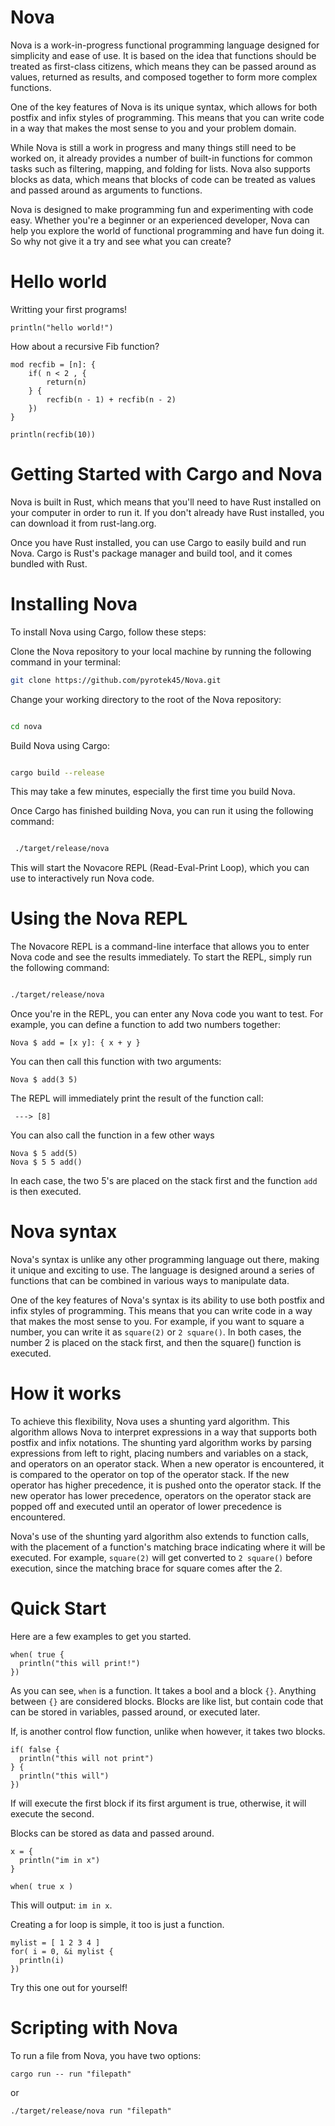 # Nova

Nova is a work-in-progress functional programming language designed for simplicity and ease of use. It is based on the idea that functions should be treated as first-class citizens, which means they can be passed around as values, returned as results, and composed together to form more complex functions.

One of the key features of Nova is its unique syntax, which allows for both postfix and infix styles of programming. This means that you can write code in a way that makes the most sense to you and your problem domain.

While Nova is still a work in progress and many things still need to be worked on, it already provides a number of built-in functions for common tasks such as filtering, mapping, and folding for lists. Nova also supports blocks as data, which means that blocks of code can be treated as values and passed around as arguments to functions.

Nova is designed to make programming fun and experimenting with code easy. Whether you're a beginner or an experienced developer, Nova can help you explore the world of functional programming and have fun doing it. So why not give it a try and see what you can create?

# Hello world
Writting your first programs!
```cool
println("hello world!")
```


How about a recursive Fib function?
```cool
mod recfib = [n]: {
    if( n < 2 , {
        return(n)
    } {
        recfib(n - 1) + recfib(n - 2)
    }) 
}

println(recfib(10))
```

# Getting Started with Cargo and Nova

Nova is built in Rust, which means that you'll need to have Rust installed on your computer in order to run it. If you don't already have Rust installed, you can download it from rust-lang.org.

Once you have Rust installed, you can use Cargo to easily build and run Nova. Cargo is Rust's package manager and build tool, and it comes bundled with Rust.

# Installing Nova

To install Nova using Cargo, follow these steps:

Clone the Nova repository to your local machine by running the following command in your terminal:

    
```bash
git clone https://github.com/pyrotek45/Nova.git
```

Change your working directory to the root of the Nova repository:

```bash

cd nova
```

Build Nova using Cargo:

```bash

cargo build --release
```
This may take a few minutes, especially the first time you build Nova.

Once Cargo has finished building Nova, you can run it using the following command:

```bash

 ./target/release/nova
```

This will start the Novacore REPL (Read-Eval-Print Loop), which you can use to interactively run Nova code.

# Using the Nova REPL

The Novacore REPL is a command-line interface that allows you to enter Nova code and see the results immediately. To start the REPL, simply run the following command:

```bash

./target/release/nova
```

Once you're in the REPL, you can enter any Nova code you want to test. For example, you can define a function to add two numbers together:


```cool
Nova $ add = [x y]: { x + y }
```

You can then call this function with two arguments:

```cool
Nova $ add(3 5)
```

The REPL will immediately print the result of the function call:
```
 ---> [8]
```

You can also call the function in a few other ways
```cool
Nova $ 5 add(5)
Nova $ 5 5 add()
```

In each case, the two 5's are placed on the stack first and the function `add` is then executed.

# Nova syntax

Nova's syntax is unlike any other programming language out there, making it unique and exciting to use. The language is designed around a series of functions that can be combined in various ways to manipulate data.

One of the key features of Nova's syntax is its ability to use both postfix and infix styles of programming. This means that you can write code in a way that makes the most sense to you. For example, if you want to square a number, you can write it as `square(2)` or `2 square()`. In both cases, the number 2 is placed on the stack first, and then the square() function is executed.

# How it works 

To achieve this flexibility, Nova uses a shunting yard algorithm. This algorithm allows Nova to interpret expressions in a way that supports both postfix and infix notations. The shunting yard algorithm works by parsing expressions from left to right, placing numbers and variables on a stack, and operators on an operator stack. When a new operator is encountered, it is compared to the operator on top of the operator stack. If the new operator has higher precedence, it is pushed onto the operator stack. If the new operator has lower precedence, operators on the operator stack are popped off and executed until an operator of lower precedence is encountered.

Nova's use of the shunting yard algorithm also extends to function calls, with the placement of a function's matching brace indicating where it will be executed. For example, `square(2)` will get converted to `2 square()` before execution, since the matching brace for square comes after the 2.

# Quick Start

Here are a few examples to get you started. 

```cool
when( true { 
  println("this will print!") 
})
```
As you can see, `when` is a function. It takes a bool and a block `{}`. Anything between `{}` are considered blocks. Blocks are like list, but contain 
code that can be stored in variables, passed around, or executed later.

If, is another control flow function, unlike when however, it takes two blocks.

```cool
if( false { 
  println("this will not print") 
} { 
  println("this will") 
})
```

If will execute the first block if its first argument is true, otherwise, it will execute the second.

Blocks can be stored as data and passed around. 
```cool
x = {
  println("im in x") 
}

when( true x )
```

This will output: `im in x`. 

Creating a for loop is simple, it too is just a function. 
```cool
mylist = [ 1 2 3 4 ]
for( i = 0, &i mylist {
  println(i)
})
```

Try this one out for yourself!

# Scripting with Nova
To run a file from Nova, you have two options:
```
cargo run -- run "filepath"
```
or
```
./target/release/nova run "filepath"
